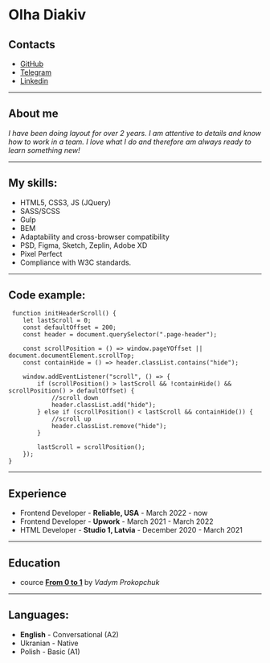 # Olha Diakiv

## Contacts
* [GitHub](https://github.com/olyadyakiw)
* [Telegram](https://t.me/olyadyakiw)
* [Linkedin](https://www.linkedin.com/in/olga-diakiv-199899195/)

***

## About me

 _I have been doing layout for over 2 years. I am attentive to details and know how to work in a team. I love what I do and therefore am always ready to learn something new!_

***

## My skills:
* HTML5, CSS3, JS (JQuery)
* SASS/SCSS
* Gulp
* BEM
* Adaptability and cross-browser compatibility
* PSD, Figma, Sketch, Zeplin, Adobe XD
* Pixel Perfect
* Compliance with W3C standards.
***

## Code example:
```
 function initHeaderScroll() {
    let lastScroll = 0;
    const defaultOffset = 200;
    const header = document.querySelector(".page-header");

    const scrollPosition = () => window.pageYOffset || document.documentElement.scrollTop;
    const containHide = () => header.classList.contains("hide");

    window.addEventListener("scroll", () => {
        if (scrollPosition() > lastScroll && !containHide() && scrollPosition() > defaultOffset) {
            //scroll down
            header.classList.add("hide");
        } else if (scrollPosition() < lastScroll && containHide()) {
            //scroll up
            header.classList.remove("hide");
        }

        lastScroll = scrollPosition();
    });
}
```
***


## Experience

* Frontend Developer - **Reliable, USA** - March 2022 - now
* Frontend Developer - **Upwork** - March 2021 - March 2022
* HTML Developer - **Studio 1, Latvia** - December 2020 - March 2021 
***


## Education

* cource **[From 0 to 1](http://from0to1.com.ua/)** by _Vadym Prokopchuk_
***

## Languages:
* **English** - Conversational (A2)
* Ukranian - Native
* Polish - Basic (A1)

